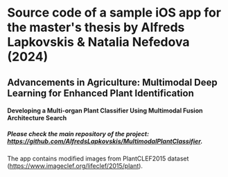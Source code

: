 # Source code of a sample iOS app for the master's thesis by Alfreds Lapkovskis & Natalia Nefedova (2024)

## Advancements in Agriculture: Multimodal Deep Learning for Enhanced Plant Identification
#### Developing a Multi-organ Plant Classifier Using Multimodal Fusion Architecture Search

##### Please check the main repository of the project: https://github.com/AlfredsLapkovskis/MultimodalPlantClassifier.

The app contains modified images from PlantCLEF2015 dataset (https://www.imageclef.org/lifeclef/2015/plant).
